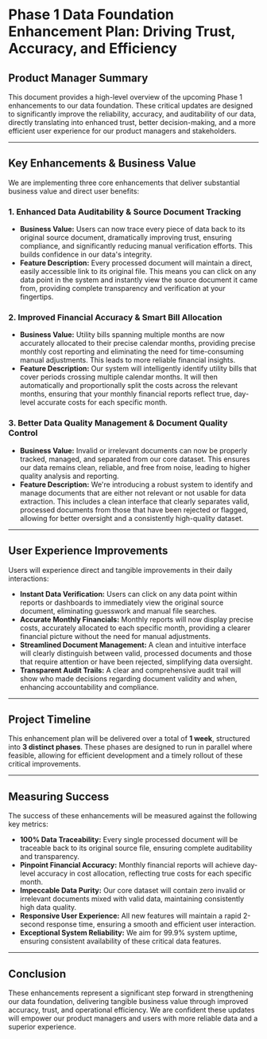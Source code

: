 # Phase 1 Data Foundation Enhancement Plan: Driving Trust, Accuracy, and Efficiency

## Product Manager Summary

This document provides a high-level overview of the upcoming Phase 1 enhancements to our data foundation. These critical updates are designed to significantly improve the reliability, accuracy, and auditability of our data, directly translating into enhanced trust, better decision-making, and a more efficient user experience for our product managers and stakeholders.

---

## Key Enhancements & Business Value

We are implementing three core enhancements that deliver substantial business value and direct user benefits:

### 1. Enhanced Data Auditability & Source Document Tracking

*   **Business Value:** Users can now trace every piece of data back to its original source document, dramatically improving trust, ensuring compliance, and significantly reducing manual verification efforts. This builds confidence in our data's integrity.
*   **Feature Description:** Every processed document will maintain a direct, easily accessible link to its original file. This means you can click on any data point in the system and instantly view the source document it came from, providing complete transparency and verification at your fingertips.

### 2. Improved Financial Accuracy & Smart Bill Allocation

*   **Business Value:** Utility bills spanning multiple months are now accurately allocated to their precise calendar months, providing precise monthly cost reporting and eliminating the need for time-consuming manual adjustments. This leads to more reliable financial insights.
*   **Feature Description:** Our system will intelligently identify utility bills that cover periods crossing multiple calendar months. It will then automatically and proportionally split the costs across the relevant months, ensuring that your monthly financial reports reflect true, day-level accurate costs for each specific month.

### 3. Better Data Quality Management & Document Quality Control

*   **Business Value:** Invalid or irrelevant documents can now be properly tracked, managed, and separated from our core dataset. This ensures our data remains clean, reliable, and free from noise, leading to higher quality analysis and reporting.
*   **Feature Description:** We're introducing a robust system to identify and manage documents that are either not relevant or not usable for data extraction. This includes a clean interface that clearly separates valid, processed documents from those that have been rejected or flagged, allowing for better oversight and a consistently high-quality dataset.

---

## User Experience Improvements

Users will experience direct and tangible improvements in their daily interactions:

*   **Instant Data Verification:** Users can click on any data point within reports or dashboards to immediately view the original source document, eliminating guesswork and manual file searches.
*   **Accurate Monthly Financials:** Monthly reports will now display precise costs, accurately allocated to each specific month, providing a clearer financial picture without the need for manual adjustments.
*   **Streamlined Document Management:** A clean and intuitive interface will clearly distinguish between valid, processed documents and those that require attention or have been rejected, simplifying data oversight.
*   **Transparent Audit Trails:** A clear and comprehensive audit trail will show who made decisions regarding document validity and when, enhancing accountability and compliance.

---

## Project Timeline

This enhancement plan will be delivered over a total of **1 week**, structured into **3 distinct phases**. These phases are designed to run in parallel where feasible, allowing for efficient development and a timely rollout of these critical improvements.

---

## Measuring Success

The success of these enhancements will be measured against the following key metrics:

*   **100% Data Traceability:** Every single processed document will be traceable back to its original source file, ensuring complete auditability and transparency.
*   **Pinpoint Financial Accuracy:** Monthly financial reports will achieve day-level accuracy in cost allocation, reflecting true costs for each specific month.
*   **Impeccable Data Purity:** Our core dataset will contain zero invalid or irrelevant documents mixed with valid data, maintaining consistently high data quality.
*   **Responsive User Experience:** All new features will maintain a rapid 2-second response time, ensuring a smooth and efficient user interaction.
*   **Exceptional System Reliability:** We aim for 99.9% system uptime, ensuring consistent availability of these critical data features.

---

## Conclusion

These enhancements represent a significant step forward in strengthening our data foundation, delivering tangible business value through improved accuracy, trust, and operational efficiency. We are confident these updates will empower our product managers and users with more reliable data and a superior experience.
